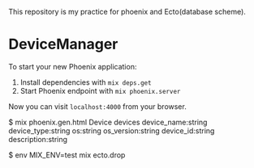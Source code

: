 This repository is my practice for phoenix and Ecto(database scheme).

# DeviceManager

To start your new Phoenix application:

1. Install dependencies with `mix deps.get`
2. Start Phoenix endpoint with `mix phoenix.server`

Now you can visit `localhost:4000` from your browser.


$ mix phoenix.gen.html Device devices device_name:string device_type:string os:string os_version:string device_id:string description:string



$ env MIX_ENV=test mix ecto.drop
